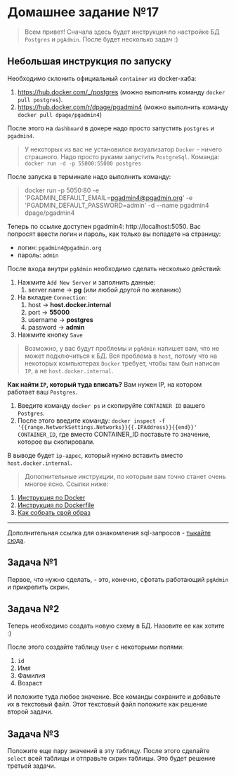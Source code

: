 # Домашнее задание №17

> Всем привет! Сначала здесь будет инструкция по настройке БД `Postgres` и `pgAdmin`. После будет несколько задач :)

## Небольшая инструкция по запуску

Необходимо склонить официальный `container` из docker-хаба:
1. https://hub.docker.com/_/postgres (можно выполнить команду `docker pull postgres`).
2. https://hub.docker.com/r/dpage/pgadmin4 (можно выполнить команду `docker pull dpage/pgadmin4`)

После этого на `dashboard` в докере надо просто запустить `postgres` и `pgadmin4`. 

> У некоторых из вас не установился визуализатор `Docker` - ничего страшного. Надо просто руками запустить `PostgreSql`.
> Команда: `docker run -d -p 55000:55000 postgres`

После запуска в терминале надо выполнить команду:
> docker run -p 5050:80 -e 'PGADMIN_DEFAULT_EMAIL=pgadmin4@pgadmin.org' -e 'PGADMIN_DEFAULT_PASSWORD=admin' -d --name pgadmin4 dpage/pgadmin4

Теперь по ссылке доступен pgadmin4: http://localhost:5050. Вас попросят ввести логин и пароль, как только вы попадете на страницу:
- логин: `pgadmin4@pgadmin.org`
- пароль: `admin`

После входа внутри `pgAdmin` необходимо сделать несколько действий:
1. Нажмите `Add New Server` и заполнить данные:
    1. server name -> **pg** (или любой другой по желанию)
2. На вкладке `Connection`:
    1. host -> **host.docker.internal**
    2. port -> **55000**
    3. username -> **postgres**
    4. password -> **admin**
3. Нажмите кнопку `Save`

> Возможно, у вас будут проблемы и `pgAdmin` напишет вам, что не может подключиться к БД. Вся проблема в `host`, 
> потому что на некоторых компьютерах `Docker` требует, чтобы там был написан `IP`, а не 
> `host.docker.internal`. 

**Как найти `IP`, который туда вписать?** Вам нужен IP, на котором работает ваш `Postgres`.
1. Введите команду `docker ps` и скопируйте `CONTAINER ID` вашего `Postgres`. 
2. После этого введите команду: `docker inspect -f '{{range.NetworkSettings.Networks}}{{.IPAddress}}{{end}}' CONTAINER_ID`, где вместо CONTAINER_ID поставьте то значение, которое вы скопировали.

В выводе будет `ip-адрес`, который нужно вставить вместо `host.docker.internal`.

> Дополнительные инструкции, по которым вам точно станет очень многое ясно. Ссылки ниже:
1. [Инструкция по Docker](Docker.pdf)
2. [Инструкция по Dockerfile](Dockerfile.pdf)
3. [Как собрать свой образ](Как_собрать_и_запустить_свой_образ.pdf)

***

Дополнительная ссылка для ознакомления sql-запросов - [тыкайте сюда](https://tproger.ru/translations/sql-recap/).

## Задача №1
Первое, что нужно сделать, - это, конечно, сфотать работающий `pgAdmin` и прикрепить скрин.

## Задача №2
Теперь необходимо создать новую схему в БД. Назовите ее как хотите :) 

После этого создайте таблицу `User` с некоторыми полями:
1. `id`
2. Имя
3. Фамилия
4. Возраст

И положите туда любое значение. Все команды сохраните и добавьте их в текстовый файл. 
Этот текстовый файл положите как решение второй задачи.

## Задача №3
Положите еще пару значений в эту таблицу. После этого сделайте `select` всей таблицы и отправьте скрин таблицы. 
Это будет решение третьей задачи.